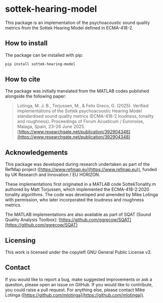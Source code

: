 # sottek-hearing-model
This package is an implementation of the psychoacoustic sound quality metrics from the Sottek Hearing Model defined in ECMA-418-2.

## How to install
The package can be installed with pip:

```bash
pip install sottek-hearing-model
```

## How to cite
The package was initially translated from the MATLAB codes published alongside the following paper: 

> Lotinga, M. J. B., Torjussen, M., & Felix Greco, G. (2025). Verified implementations of the Sottek psychoacoustic Hearing Model standardised sound quality metrics (ECMA-418-2 loudness, tonality and roughness). Proceedings of Forum Acusticum / Euronoise, Malaga, Spain, 23–26 June 2025. [https://www.researchgate.net/publication/392904348](https://www.researchgate.net/publication/392904348)

<!---
Bibtex:
```
@inproceedings{RN14112,
   author = {Lotinga, Michael J. B. and Torjussen, Matt and Felix Greco, G.},
   title = {Verified implementations of the Sottek psychoacoustic Hearing Model standardised sound quality metrics (ECMA-418-2 loudness, tonality and roughness)},
   booktitle = {Proceedings of Forum Acusticum 2025},
   publisher = {European Acoustics Association},
   url = {https://www.researchgate.net/publication/392904348},
   year = {2025},
   howpublished = {Forum Acusticum / Euronoise, Malaga, Spain, 23–26 June 2025}
}
```
--->

## Acknowledgements
This package was developed during research undertaken as part of the RefMap project ([https://www.refmap.eu](https://www.refmap.eu)), funded by UK Research and Innovation / EU HORIZON.

These implementations first originated in a MATLAB code SottekTonality.m authored by Matt Torjussen, which implemented the ECMA-418-2:2020 tonality algorithms. The code was developed and amended by Mike Lotinga with permission, who later incorporated the loudness and roughness metrics.

The MATLAB implementations are also available as part of SQAT (Sound Quality Analysis Toolbox): [https://github.com/ggrecow/SQAT](https://github.com/ggrecow/SQAT)

## Licensing
This work is licensed under the copyleft GNU General Public License v3.

## Contact
If you would like to report a bug, make suggested improvements or ask a question, please open an issue on GitHub. If you would like to contribute, you could raise a pull request. For anything else, please contact Mike Lotinga ([https://github.com/mlotinga](https://github.com/mlotinga)).



